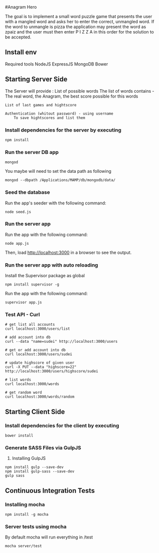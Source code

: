 #Anagram Hero

The goal is to implement a small word puzzle game that presents the user with a mangled word and asks her to enter the correct, unmangled word. If the word to unmangle is pizza the application may present the word as zpaiz and the user must then enter P I Z Z A in this order for the solution to be accepted.

## Install env

Required tools
NodeJS
ExpressJS
MongoDB
Bower

## Starting Server Side

The Server will provide :
    List of possible words
        The list of words contains - The real word, the Anagram, the best score possible for this words

    List of last games and hightscore

    Authentication (whitout password) - using username
        To save hightscores and list them

### Install dependencies for the server by executing
```shell
npm install
```

### Run the server DB app

```shell
mongod
```

You maybe will need to set the data path as following
```shell
mongod --dbpath /Applications/MAMP/db/mongodb/data/
```

### Seed the database
Run the app's seeder with the following command:

```shell
node seed.js
```

### Run the server app
Run the app with the following command:

```shell
node app.js
```

Then, load [http://localhost:3000](http://localhost:3000) in a browser to see the output.

### Run the server app with auto reloading
Install the Supervisor package as global

```shell
npm install supervisor -g
```

Run the app with the following command:

```shell
supervisor app.js  
```

### Test API - Curl

```shell
# get list all accounts
curl localhost:3000/users/list

# add account into db
curl --data "name=sudei" http://localhost:3000/users

# get or add account into db
curl localhost:3000/users/sudei

# update highscore of given user
curl -X PUT --data "highscore=22" http://localhost:3000/users/highscore/sudei

# list words
curl localhost:3000/words

# get random word
curl localhost:3000/words/random
```

## Starting Client Side

### Install dependencies for the client by executing
```shell
bower install
```

### Generate SASS Files via GulpJS

1. Installing GulpJS
```shell
npm install gulp --save-dev
npm install gulp-sass --save-dev
gulp sass
```

## Continuous Integration Tests

### Installing mocha

```shell
npm install -g mocha
```

### Server tests using mocha

By default mocha will run everything in /test
```shell
mocha server/test
```
